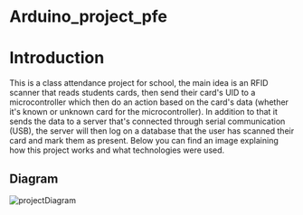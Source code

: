 # Arduino_project_pfe
# Introduction

This is a class attendance project for school, the main idea is an RFID scanner that reads students cards, then send their card's UID to a microcontroller which then do an action based on the card's data (whether it's known or unknown card for the microcontroller).
In addition to that it sends the data to a server that's connected through serial communication (USB), the server will then log on a database that the user has scanned their card and mark them as present. Below you can find an image explaining how this project works and what technologies were used.

## Diagram

![projectDiagram](https://raw.githubusercontent.com/ylm-py/Arduino-sproject/master/ProjectRelated/media/projectDiagram.png)
